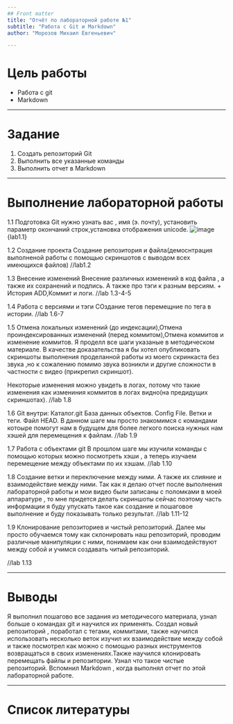 ```yaml
---
## Front matter
title: "Отчёт по лабораторной работе №1"
subtitle: "Работа с Git и Markdown"
author: "Морозов Михаил Евгеньевич"

---
```


# Цель работы

* Работа с git
* Markdown
  
---

# Задание 

1. Создать репозиторий Git
2. Выполнить все указанные команды
3. Выполнить отчет в Markdown
---

# Выполнение лабораторной работы
1.1 Подготовка
Git нужно узнать вас , имя (э. почту), установить параметр окончаний строк,установка отображения unicode.
![image](https://github.com/Wenins/MatMod/assets/104139992/a1599017-54da-49fb-a4d4-8f13a0d900b8){lab1.1}


1.2 Создание проекта
Создание репозитория и файла(демоснтрация выполненой работы с помощью скриншотов с выводом всех имеющихся файлов)
//lab1.2

1.3 Внесение изменений
Внесение различных изменений в код файла , а также их сохранений и подпись. А также про тэги к разным версиям. + История
ADD,Коммит и логи.
//lab 1.3-4-5

1.4 Работа с версиями и тэги
СОздание тегов перемещние по тега в истории.
//lab 1.6-7

1.5 Отмена локальных изменений (до индексации),Отмена проиндексированных изменений (перед коммитом),Отмена коммитов и изменение коммитов.
Я проделл все шаги указаные в методическом материале. В качестве доказательства я бы хотел опубликовать скриншоты выполнения проделанной работы  из моего скринкаста без звука ,но к сожалению помимо звука возникли и другие сложности в частности с видео (прикрепил скриншот).

Некоторые изменения можно увидеть в логах, потому что такие изменения как измениния коммитов в логах видно(на предидущих скриншотах). 
//lab 1.8

1.6 Git внутри: Каталог.git База данных объектов. Config File. Ветки и теги. Файл HEAD.
В данном шаге мы просто знакомимся с командами котоыре помогут нам в будущем для более легкого поиска нужных нам хэшей для перемещения к файлам.
//lab 1.9

1.7 Работа с объектами git
В прошлом шаге мы изучили команды с помощью которых можно посмотреть хэши , а теперь изучаем перемещение между объектами по их хэшам.
//lab 1.10

1.8 Создание ветки и переключение между ними. А также их слияние и взаимодействие между ними.
Так как я делаю отчет после выполнения лабораторной работы и мои видео были записаны с поломками в моей аппаратуре , то мне придется делать скриншоты сейчас поэтому часть информации я буду упускать такое как создание и пошаговое выполнение и буду показывать только результат. 
//lab 1.11-12

1.9 Клонирование репозиториев и чистый репозиторий.
Далее мы просто обучаемся тому как склонировать наш репозиторий, проводим различные манипуляции с ними, понимаем как они взаимодействуют между собой и учимся создавать читый репозиторий.

//lab 1.13


---
# Выводы
Я выполнил пошагово все задания из методичесого материала, узнал больше о командах git и научился их применять. Создал новый репозиторий , поработал с тегами, коммитами, также научился использовать несколько веток изучил их взаимодействие между собой и также посмотрел как можно с помощью разных инструментов возвращаться в своих изменениях.Также научился клонировать перемещать файлы и репозитории. Узнал что такое чистые репозиторий.
Вспомнил Markdown , когда выполнял отчет по этой лабораторной работе.


---

# Список литературы


